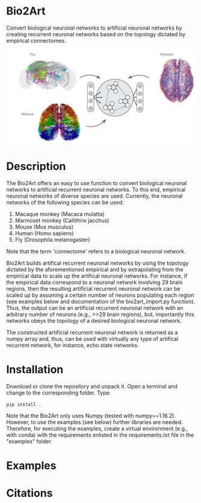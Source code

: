 # Bio2Art
Convert biological neuronal networks to artificial neuronal networks by creating 
recurrent neuronal networks based on the topology dictated by empirical connectomes.

![bio_and_art_connectomes](bio_and_art_connectomes.png)

# Description

The Bio2Art offers an easy to use function to convert biological neuronal networks to artificial recurrent neuronal networks. To this end, empirical neuronal networks of diverse species are used. Currently, the neuronal networks of the following species can be used:
1. Macaque monkey (Macaca mulatta)
2. Marmoset monkey (Callithrix jacchus)
3. Mouse (Mus musculus)
4. Human (Homo sapiens)
5. Fly (Drosophila melanogaster)

Note that the term 'connectome' refers to a biological neuronal network.

Bio2Art builds artifical recurrent neuronal networks by using the topology dictated by the aforementioned empirical and by extrapolating from the empirical data to scale up the artifical neuronal networks. For instance, if the empirical data correspond to a neuronal network involving 29 brain regions, then the resulting artificial recurrent neuronal network can be scaled up by assuming a certain number of neurons populating each region (see examples below and documentation of the bio2art_import.py function). Thus, the output can be an artificial recurrent neuronal network with an arbitrary number of neurons (e.g., >>29 brain regions), but, importantly this networks obeys the topology of a desired biological neuronal network.   

The constructed artificial recurrent neuronal network is returned as a numpy array and, thus, can be used with virtually any type of artifical recurrent network, for instance, echo state networks.  

# Installation

Download or clone the repository and unpack it. Open a terminal and change to the corresponding folder. Type:

```
pip install .
```
Note that the Bio2Art only uses Numpy (tested with numpy==1.16.2). However, to use the examples (see below) further libraries are needed. Therefore, for executing the examples, create a virtual environment (e.g., with conda) with the requirements enlisted in the requirements.txt file in the "examples" folder.  

# Examples

# Citations 

